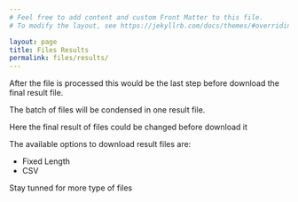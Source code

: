 ```yaml
---
# Feel free to add content and custom Front Matter to this file.
# To modify the layout, see https://jekyllrb.com/docs/themes/#overriding-theme-defaults

layout: page
title: Files Results
permalink: files/results/
---
```


After the file is processed this would be the last step before download the final result file.

The batch of files will be condensed in one result file.

Here the final result of files could be changed before download it

The available options to download result files are:

* Fixed Length
* CSV

Stay tunned for more type of files